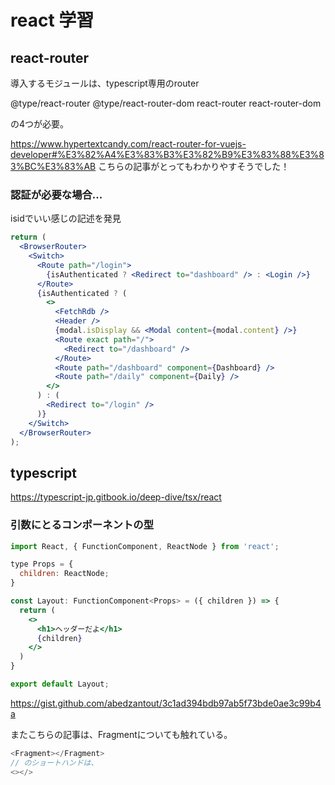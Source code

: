 # react 学習


## react-router

導入するモジュールは、typescript専用のrouter

@type/react-router
@type/react-router-dom
react-router
react-router-dom

の4つが必要。

https://www.hypertextcandy.com/react-router-for-vuejs-developer#%E3%82%A4%E3%83%B3%E3%82%B9%E3%83%88%E3%83%BC%E3%83%AB
こちらの記事がとってもわかりやすそうでした！

### 認証が必要な場合...

isidでいい感じの記述を発見

```jsx
return (
  <BrowserRouter>
    <Switch>
      <Route path="/login">
        {isAuthenticated ? <Redirect to="dashboard" /> : <Login />}
      </Route>
      {isAuthenticated ? (
        <>
          <FetchRdb />
          <Header />
          {modal.isDisplay && <Modal content={modal.content} />}
          <Route exact path="/">
            <Redirect to="/dashboard" />
          </Route>
          <Route path="/dashboard" component={Dashboard} />
          <Route path="/daily" component={Daily} />
        </>
      ) : (
        <Redirect to="/login" />
      )}
    </Switch>
  </BrowserRouter>
);
```

## typescript


https://typescript-jp.gitbook.io/deep-dive/tsx/react


### 引数にとるコンポーネントの型

```jsx
import React, { FunctionComponent, ReactNode } from 'react';

type Props = {
  children: ReactNode;
}

const Layout: FunctionComponent<Props> = ({ children }) => {
  return (
    <>
      <h1>ヘッダーだよ</h1>
      {children}
    </>
  )
}

export default Layout;
```


https://gist.github.com/abedzantout/3c1ad394bdb97ab5f73bde0ae3c99b4a

またこちらの記事は、Fragmentについても触れている。

```js
<Fragment></Fragment>
// のショートハンドは、
<></>
```
